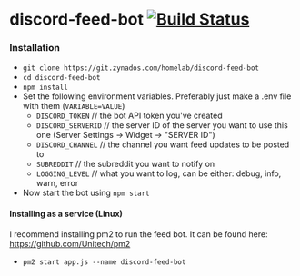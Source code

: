 # discord-feed-bot [![Build Status](https://travis-ci.org/zikeji/discord-feed-bot.svg?branch=master)](https://travis-ci.org/zikeji/discord-feed-bot)

### Installation

 - `git clone https://git.zynados.com/homelab/discord-feed-bot`
 - `cd discord-feed-bot`
 - `npm install`
 - Set the following environment variables. Preferably just make a .env file with them (`VARIABLE=VALUE`)
    - `DISCORD_TOKEN` // the bot API token you've created
    - `DISCORD_SERVERID` // the server ID of the server you want to use this one (Server Settings -> Widget -> "SERVER ID")
    - `DISCORD_CHANNEL` // the channel you want feed updates to be posted to
    - `SUBREDDIT` // the subreddit you want to notify on
    - `LOGGING_LEVEL` // what you want to log, can be either: debug, info, warn, error
- Now start the bot using `npm start`

#### Installing as a service (Linux)

I recommend installing pm2 to run the feed bot. It can be found here: https://github.com/Unitech/pm2
 - `pm2 start app.js --name discord-feed-bot`
